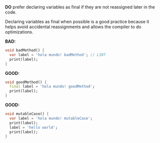 **DO** prefer declaring variables as final if they are not reassigned later in
the code.

Declaring variables as final when possible is a good practice because it helps
avoid accidental reassignments and allows the compiler to do optimizations.

**BAD:**
```dart
void badMethod() {
  var label = 'hola mundo! badMethod'; // LINT
  print(label);
}
```

**GOOD:**
```dart
void goodMethod() {
  final label = 'hola mundo! goodMethod';
  print(label);
}
```

**GOOD:**
```dart
void mutableCase() {
  var label = 'hola mundo! mutableCase';
  print(label);
  label = 'hello world';
  print(label);
}
```

